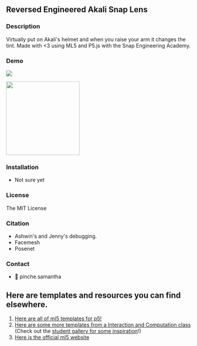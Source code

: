 ## Reversed Engineered Akali Snap Lens

### Description
Virtually put on Akali's helmet and when you raise your arm it changes the tint. Made with <3 using ML5 and P5.js with the Snap Engineering Academy. 

### Demo

![](https://i.imgur.com/jqMqrPt.gif)

<img src="[](https://i.imgur.com/jqMqrPt.gif)" width=200><br>

### Installation 
* Not sure yet

### License
The MIT License

### Citation
* Ashwin's and Jenny's debugging. 
* Facemesh
* Posenet

### Contact
* 👻 pinche.samantha

## Here are templates and resources you can find elsewhere.
1. [Here are all of ml5 templates for p5!](https://editor.p5js.org/ml5/sketches)
2. [Here are some more templates from a Interaction and Computation class](http://cmuems.com/2018/60212f/deliverables/5-due-10-12/templates/) (Check out the [student gallery for some inspiration](http://cmuems.com/2018/60212f/deliverables/5-due-10-12/augmented-body-gallery/)!)
3. [Here is the official ml5 website](https://ml5js.org/)
